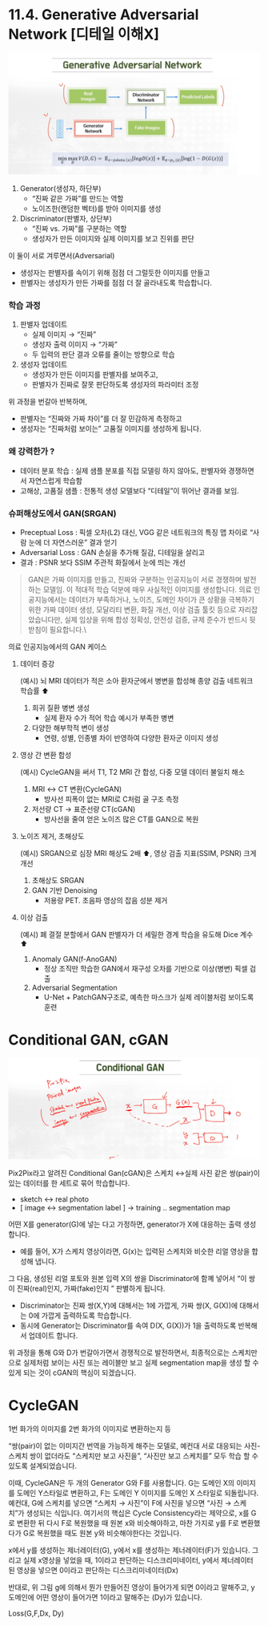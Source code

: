 # 11.4. Generative Adversarial Network [디테일 이해X]

![스크린샷 2025-06-23 17.39.45.png](/assets/의료인공지능/11_4_Generative_Adversarial_Network_[디테일_이해X]/image.png)

1. Generator(생성자, 하단부)
    - “진짜 같은 가짜”를 만드는 역할
    - 노이즈한(랜덤한 벡터)를 받아 이미지를 생성
2. Discriminator(판별자, 상단부)
    - “진짜 vs. 가짜”를 구분하는 역할
    - 생성자가 만든 이미지와 실제 이미지를 보고 진위를 판단

이 둘이 서로 겨루면서(Adversarial)

- 생성자는 판별자를 속이기 위해 점점 더 그럴듯한 이미지를 만들고
- 판별자는 생성자가 만든 가짜를 점점 더 잘 골라내도록 학습합니다.

### 학습 과정

1. 판별자 업데이트
    - 실제 이미지 → “진짜”
    - 생성자 출력 이미지 → “가짜”
    - 두 입력의 판단 결과 오류를 줄이는 방향으로 학습
2. 생성자 업데이트
    - 생성자가 만든 이미지를 판별자를 보여주고,
    - 판별자가 진짜로 잘못 판단하도록 생성자의 파라미터 조정

위 과정을 번갈아 반복하며,

- 판별자는 “진짜와 가짜 차이”를 더 잘 민감하게 측정하고
- 생성자는 “진짜처럼 보이는” 고품질 이미지를 생성하게 됩니다.

### 왜 강력한가 ?

- 데이터 분포 학습 : 실제 샘플 분포를 직접 모델링 하지 않아도, 판별자와 경쟁하면서 자연스럽게 학습함
- 고해상, 고품질 샘플 : 전통적 생성 모델보다 “디테일”이 뛰어난 결과를 보임.

### 슈퍼해상도에서 GAN(SRGAN)

- Preceptual Loss : 픽셀 오차(L2) 대신, VGG 같은 네트워크의 특징 맵 차이로 “사람 눈에 더 자연스러운” 결과 얻기
- Adversarial Loss : GAN 손실을 추가해 질감, 디테일을 살리고
- 결과 : PSNR 보다 SSIM 주관적 화질에서 눈에 띄는 개선

> GAN은 가짜 이미지를 만들고, 진짜와 구분하는 인공지능이 서로 경쟁하며 발전하는 모델임. 이 적대적 학습 덕분에 매우 사실적인 이미지를 생성합니다.
의료 인공지능에서는 데이터가 부족하거나, 노이즈, 도메인 차이가 큰 상황을 극복하기 위한 가짜 데이터 생성, 모달리티 변환, 화질 개선, 이상 검출 툴킷 등으로 자리잡았습니다만, 실제 임상을 위해 합성 정확성, 안전성 검증, 규제 준수가 반드시 뒷받침이 필요합니다.\
> 

의료 인공지능에서의 GAN 케이스

1. 데이터 증강
    
    (예시) 뇌 MRI 데이터가 적은 소아 환자군에서 병변을 합성해 종양 검출 네트워크 학습률 ⬆️
    
    1. 희귀 질환 병변 생성
        - 실제 환자 수가 적어 학습 예시가 부족한 병변
    2. 다양한 해부학적 변이 생성
        - 연령, 성별, 인종별 차이 반영하여 다양한 환자군 이미지 생성
2. 영상 간 변환 합성
    
    (예시) CycleGAN을 써서 T1, T2 MRI 간 합성, 다중 모델 데이터 불일치 해소
    
    1. MRI ↔ CT 변환(CycleGAN)
        - 방사선 피폭이 없는 MRI로 C처럼 골 구조 측정
    2. 저선량 CT → 표준선량 CT(cGAN)
        - 방사선을 줄여 얻은 노이즈 많은 CT를 GAN으로 복원
3. 노이즈 제거, 초해상도
    
    (예시) SRGAN으로 심장 MRI 해상도 2배 ⬆️, 영상 검출 지표(SSIM, PSNR) 크게 개선
    
    1. 초해상도 SRGAN
    2. GAN 기반 Denoising
        - 저용량 PET. 초음파 영상의 잡음 성분 제거
4. 이상 검출
    
    (예시) 폐 결절 분할에서 GAN 판별자가 더 세밀한 경계 학습을 유도해 Dice 계수 ⬆️
    
    1. Anomaly GAN(f-AnoGAN)
        - 정상 조직만 학습한 GAN에서 재구성 오차를 기반으로 이상(병변) 픽셀 검출
    2. Adversarial Segmentation
        - U-Net + PatchGAN구조로, 예측한 마스크가 실제 레이블처럼 보이도록 훈련

# Conditional GAN, cGAN

![스크린샷 2025-06-23 20.01.28.png](/assets/의료인공지능/11_4_Generative_Adversarial_Network_[디테일_이해X]/image_2.png)

Pix2Pix라고 알려진 Conditional Gan(cGAN)은 스케치 ↔실제 사진 같은 쌍(pair)이 있는 데이터를 한 세트로 묶어 학습합니다.

- sketch ↔ real photo
- [ image ↔ segmentation label ] → training .. segmentation map

어떤 X를 generator(G)에 넣는 다고 가정하면, generator가 X에 대응하는 출력 생성합니다. 

- 예를 들어, X가 스케치 영상이라면, G(x)는 입력된 스케치와 비슷한 리얼 영상을 합성해 냅니다.

그 다음, 생성된 리얼 포토와 원본 입력 X의 쌍을 Discriminator에 함꼐 넣어서 “이 쌍이 진짜(real)인지, 가짜(fake)인지 ” 판별하게 됩니다. 

- Discriminator는 진짜 쌍(X,Y)에 대해서는 1에 가깝게, 가짜 쌍(X, G(X))에 대해서는 0에 가깝게 출력하도록 학습합니다.
- 동시에 Generator는 Discriminator를 속여 D(X, G(X))가 1을 출력하도록 반복해서 업데이트 합니다.

위 과정을 통해 G와 D가 번갈아가면서 경쟁적으로 발전하면서, 최종적으로는 스케치만으로 실제처럼 보이는 사진 또는 레이블만 보고 실제 segmentation map을 생성 할 수 있게 되는 것이 cGAN의 핵심이 되겠습니다.

# CycleGAN

1번 화가의 이미지를 2번 화가의 이미지로 변환하는지 등

“쌍(pair)이 없는 이미지간 번역을 가능하게 해주는 모델로, 예컨대 서로 대응되는 사진-스케치 쌍이 없더라도 “스케치만 보고 사진을”, “사진만 보고 스케치를” 모두 학습 할 수 있도록 설계되었습니다.

이때, CycleGAN은 두 개의 Generator G와 F를 사용합니다. G는 도메인 X의 이미지를 도메인 Y스타일로 변환하고, F는 도메인 Y 이미지를 도메인 X 스타일로 되돌립니다. 예컨대, G에 스케치를 넣으면 “스케치 → 사진”이 F에 사진을 넣으면 “사진 → 스케치”가 생성되는 식입니다. 여기서의 핵십은 Cycle Consistency라는 제약으로, x를 G로 변환한 뒤 다시 F로 복원했을 때 원본 x와 비슷해야하고, 마찬 가지로 y를 F로 변환했다가 G로 복원했을 때도 원본 y와 비슷해야한다는 것입니다.

x에서 y를 생성하는 제너레이터(G), y에서 x를 생성하는 제너레이터(F)가 있습니다.
그리고 실제 x영상을 넣었을 때, 1이라고 판단하는 디스크리미네이터, y에서 제너레이터 된 영상을 넣으면 0이라고 판단하는 디스크리미네이터(Dx)

반대로, 위 그림 g에 의해서 뭔가 만들어진 영상이 들어가게 되면 0이라고 말해주고,  y 도메인에 어떤 영상이 들어가면 1이라고 말해주는 (Dy)가 있습니다.

Loss(G,F,Dx, Dy)